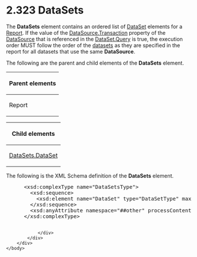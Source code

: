<html dir="LTR" xmlns:mshelp="http://msdn.microsoft.com/mshelp" xmlns:ddue="http://ddue.schemas.microsoft.com/authoring/2003/5" xmlns:xlink="http://www.w3.org/1999/xlink" xmlns:tool="http://www.microsoft.com/tooltip">
    <head>
        <meta http-equiv="Content-Type" content="text/html; CHARSET=utf-8"></meta>
        <meta name="save" content="history"></meta>
        <title>2.323 DataSets</title>
        <xml>
            <mshelp:toctitle title="2.323 DataSets"></mshelp:toctitle>
            <mshelp:rltitle title="[MS-RDL]: DataSets"></mshelp:rltitle>
            <mshelp:keyword index="A" term="8a8301cb-c9b3-48ca-84fb-03e8724f959f"></mshelp:keyword>
            <mshelp:attr name="DCSext.ContentType" value="open specification"></mshelp:attr>
            <mshelp:attr name="AssetID" value="8a8301cb-c9b3-48ca-84fb-03e8724f959f"></mshelp:attr>
            <mshelp:attr name="TopicType" value="kbRef"></mshelp:attr>
            <mshelp:attr name="DCSext.Title" value="[MS-RDL]: DataSets" />
        </xml>
    </head>
    <body>
        <div id="header">
            <h1 class="heading">2.323 DataSets</h1>
        </div>
        <div id="mainSection">
            <div id="mainBody">
                <div id="allHistory" class="saveHistory"></div>
                <div id="sectionSection0" class="section" name="collapseableSection">
                    

<p>The <b>DataSets</b> element contains an ordered list of <a href="a14782b0-2e2f-4305-83a3-3de3fd750b6a.htm">DataSet</a> elements for a <a href="6bbaafec-020b-406c-b4e7-5e4318b616cb.htm">Report</a>. If the value of
the <a href="07443518-26ad-46cb-8ec6-eb5867a3271d.htm">DataSource.Transaction</a>
property of the <a href="0f098196-d1a1-4668-ac38-70331cc05041.htm">DataSource</a>
that is referenced in the <a href="6730c256-d4b1-4487-a327-7345e94cadae.htm">DataSet.Query</a>
is true, the execution order MUST follow the order of the <a href="b2482b3f-74ab-4ca8-a9e5-c07955011743.htm#gt_923243dc-859b-43c8-9c19-9cc458fd5769">datasets</a> as they are
specified in the report for all datasets that use the same <b>DataSource</b>. </p>

<p>The following are the parent and child elements of the <b>DataSets</b>
element.</p>

<table>
 <thead>
  <tr>
   <th>
   <p>Parent elements</p>
   </th>
  </tr>
 </thead>
 <tr>
  <td>
  <p>Report</p>
  </td>
 </tr>
</table>

<p> </p>

<table>
 <thead>
  <tr>
   <th>
   <p>Child elements</p>
   </th>
  </tr>
 </thead>
 <tr>
  <td>
  <p><a href="2ba1d12b-259f-4678-a1f6-f424e58e987d.htm">DataSets.DataSet</a></p>
  </td>
 </tr>
</table>

<p>The following is the XML Schema definition of the <b>DataSets</b>
element.</p>

<dl>
<dd>
<div><pre> &lt;xsd:complexType name=&quot;DataSetsType&quot;&gt;
   &lt;xsd:sequence&gt;
     &lt;xsd:element name=&quot;DataSet&quot; type=&quot;DataSetType&quot; maxOccurs=&quot;unbounded&quot; /&gt;
   &lt;/xsd:sequence&gt;
   &lt;xsd:anyAttribute namespace=&quot;##other&quot; processContents=&quot;skip&quot; /&gt;
 &lt;/xsd:complexType&gt;
  
</pre></div>
</dd></dl>


                </div>
            </div>
        </div>
    </body>
</html>